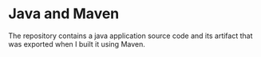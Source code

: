 # Java and Maven

The repository contains a java application source code and its artifact that was exported when I built it using Maven.
